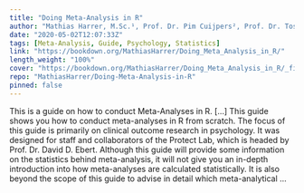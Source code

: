```yaml
---
title: "Doing Meta-Analysis in R"
author: "Mathias Harrer, M.Sc.¹, Prof. Dr. Pim Cuijpers², Prof. Dr. Toshi A. Furukawa³, Assoc. Prof. Dr. David D. Ebert²"
date: "2020-05-02T12:07:33Z"
tags: [Meta-Analysis, Guide, Psychology, Statistics]
link: "https://bookdown.org/MathiasHarrer/Doing_Meta_Analysis_in_R/"
length_weight: "100%"
cover: "https://bookdown.org/MathiasHarrer/Doing_Meta_Analysis_in_R/_figs/coverbild.jpg"
repo: "MathiasHarrer/Doing-Meta-Analysis-in-R"
pinned: false
---
```


This is a guide on how to conduct Meta-Analyses in R. [...] This guide shows you how to conduct meta-analyses in R from scratch. The focus of this guide is primarily on clinical outcome research in psychology. It was designed for staff and collaborators of the Protect Lab, which is headed by Prof. Dr. David D. Ebert. Although this guide will provide some information on the statistics behind meta-analysis, it will not give you an in-depth introduction into how meta-analyses are calculated statistically. It is also beyond the scope of this guide to advise in detail which meta-analytical ...
